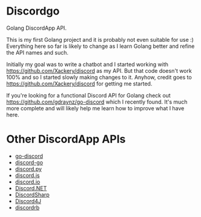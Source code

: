 # Discordgo
Golang DiscordApp API.

This is my first Golang project and it is probably not even suitable for use :)
Everything here so far is likely to change as I learn Golang better and refine the API names and such.

Initially my goal was to write a chatbot and I started working with https://github.com/Xackery/discord as my API.  But that code doesn't work 100% and so I started slowly making changes to it.  Anyhow, credit goes to https://github.com/Xackery/discord for getting me started.

If you're looking for a functional Discord API for Golang check out https://github.com/gdraynz/go-discord which I recently found.  It's much more complete and will likely help me learn how to improve what I have here.





# Other DiscordApp APIs
- [go-discord](https://github.com/gdraynz/go-discord)
- [discord-go](https://github.com/Xackery/discord)
- [discord.py](https://github.com/Rapptz/discord.py)
- [discord.js](https://github.com/discord-js/discord.js)
- [discord.io](https://github.com/izy521/discord.io)
- [Discord.NET](https://github.com/RogueException/Discord.Net)
- [DiscordSharp](https://github.com/Luigifan/DiscordSharp)
- [Discord4J](https://github.com/knobody/Discord4J)
- [discordrb](https://github.com/meew0/discordrb)

